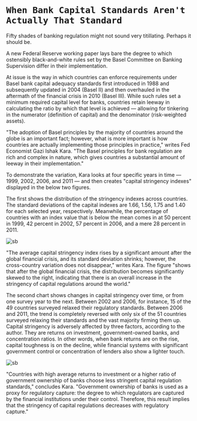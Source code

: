 # `When Bank Capital Standards Aren't Actually That Standard`

Fifty shades of banking regulation might not sound very titillating. Perhaps it should be.

A new Federal Reserve working paper lays bare the degree to which ostensibly black-and-white rules set by the Basel Committee on Banking Supervision differ in their implementation.

At issue is the way in which countries can enforce requirements under Basel bank capital adequacy standards first introduced in 1988 and subsequently updated in 2004 (Basel II) and then overhauled in the aftermath of the financial crisis in 2010 (Basel III). While such rules set a minimum required capital level for banks, countries retain leeway in calculating the ratio by which that level is achieved — allowing for tinkering in the numerator (definition of capital) and the denominator (risk-weighted assets).

"The adoption of Basel principles by the majority of countries around the globe is an important fact; however, what is more important is how countries are actually implementing those principles in practice," writes Fed Economist Gazi Ishak Kara. "The Basel principles for bank regulation are rich and complex in nature, which gives countries a substantial amount of leeway in their implementation."

To demonstrate the variation, Kara looks at four specific years in time — 1999, 2002, 2006, and 2011 — and then creates "capital stringency indexes" displayed in the below two figures.

The first shows the distribution of the stringency indexes across countries. The standard deviations of the capital indexes are 1.66, 1.56, 1.75 and 1.40 for each selected year, respectively. Meanwhile, the percentage of countries with an index value that is below the mean comes in at 50 percent in 1999, 42 percent in 2002, 57 percent in 2006, and a mere 28 percent in 2011. 

![sb](https://assets.bwbx.io/images/users/iqjWHBFdfxIU/ias.EphRNVtk/v0/-1x-1.png)

"The average capital stringency index rises by a significant amount after the global financial crisis, and its standard deviation shrinks; however, the cross-country variation does not disappear," writes Kara. The figure "shows that after the global financial crisis, the distribution becomes significantly skewed to the right, indicating that there is an overall increase in the stringency of capital regulations around the world."

The second chart shows changes in capital stringency over time, or from one survey year to the next. Between 2002 and 2006, for instance, 15 of the 49 countries surveyed relaxed their regulatory standards. Between 2006 and 2011, the trend is completely reversed with only six of the 51 countries surveyed relaxing their standards and the vast majority firming them up.
Capital stringency is adversely affected by three factors, according to the author. They are  returns on investment, government-owned banks, and concentration ratios. In other words, when bank returns are on the rise, capital toughness is on the decline, while financial systems with significant government control or concentration of lenders also show a lighter touch.

![sb](https://assets.bwbx.io/images/users/iqjWHBFdfxIU/iaQMMO6CzWFA/v0/-1x-1.png)

"Countries with high average returns to investment or a higher ratio of government ownership of banks choose less stringent capital regulation standards," concludes Kara. "Government ownership of banks is used as a proxy for regulatory capture: the degree to which regulators are captured by the financial institutions under their control. Therefore, this result implies that the stringency of capital regulations decreases with regulatory capture."
